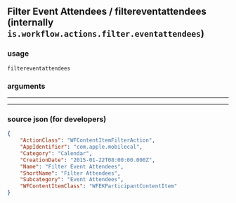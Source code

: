 
## Filter Event Attendees / filtereventattendees (internally `is.workflow.actions.filter.eventattendees`)



### usage
```
filtereventattendees 
```

### arguments

---



---

### source json (for developers)

```json
{
	"ActionClass": "WFContentItemFilterAction",
	"AppIdentifier": "com.apple.mobilecal",
	"Category": "Calendar",
	"CreationDate": "2015-01-22T08:00:00.000Z",
	"Name": "Filter Event Attendees",
	"ShortName": "Filter Attendees",
	"Subcategory": "Event Attendees",
	"WFContentItemClass": "WFEKParticipantContentItem"
}
```
